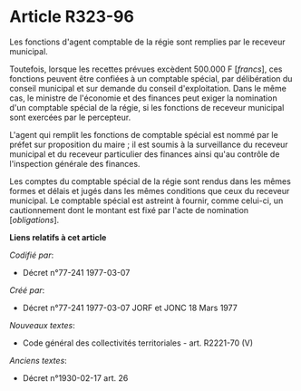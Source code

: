 # Article R323-96

Les fonctions d'agent comptable de la régie sont remplies par le receveur municipal.

Toutefois, lorsque les recettes prévues excèdent 500.000 F [*francs*], ces fonctions peuvent être confiées à un comptable
spécial, par délibération du conseil municipal et sur demande du conseil d'exploitation. Dans le même cas, le ministre de
l'économie et des finances peut exiger la nomination d'un comptable spécial de la régie, si les fonctions de receveur
municipal sont exercées par le percepteur.

L'agent qui remplit les fonctions de comptable spécial est nommé par le préfet sur proposition du maire ; il est soumis à la
surveillance du receveur municipal et du receveur particulier des finances ainsi qu'au contrôle de l'inspection générale des
finances.

Les comptes du comptable spécial de la régie sont rendus dans les mêmes formes et délais et jugés dans les mêmes conditions
que ceux du receveur municipal. Le comptable spécial est astreint à fournir, comme celui-ci, un cautionnement dont le montant
est fixé par l'acte de nomination [*obligations*].

**Liens relatifs à cet article**

_Codifié par_:

  - Décret n°77-241 1977-03-07

_Créé par_:

  - Décret n°77-241 1977-03-07 JORF et JONC 18 Mars 1977

_Nouveaux textes_:

  - Code général des collectivités territoriales - art. R2221-70 (V)

_Anciens textes_:

  - Décret n°1930-02-17 art. 26
